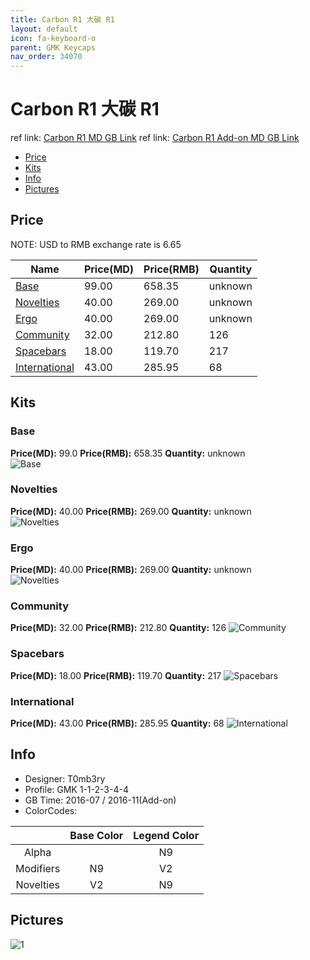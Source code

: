 ```yaml
---
title: Carbon R1 大碳 R1
layout: default
icon: fa-keyboard-o
parent: GMK Keycaps
nav_order: 34070
---
```


# Carbon R1 大碳 R1

ref link: [Carbon R1 MD GB Link](https://www.massdrop.com/buy/gmk-carbon-custom-keycap-set)
ref link: [Carbon R1 Add-on MD GB Link](https://drop.com/buy/gmk-carbon-add-on-kit)

* [Price](#price)
* [Kits](#kits)
* [Info](#info)
* [Pictures](#pictures)


## Price  
NOTE: USD to RMB exchange rate is 6.65

| Name          | Price(MD)    |  Price(RMB) | Quantity |
| ------------- | ------------ |  ---------- | -------- |
|[Base](#base)|99.00|658.35|unknown|
|[Novelties](#novelties)|40.00|269.00|unknown|
|[Ergo](#ergo)|40.00|269.00|unknown|
|[Community](#community)|32.00|212.80|126|
|[Spacebars](#spacebars)|18.00|119.70|217|
|[International](#international)|43.00|285.95|68|


## Kits
### Base
**Price(MD):** 99.0    **Price(RMB):** 658.35    **Quantity:** unknown  
<img src="{{ 'assets/images/gmk-keycaps/carbonr1/kits_pics/base.jpg' | relative_url }}" alt="Base" class="image featured">

### Novelties
**Price(MD):** 40.00    **Price(RMB):** 269.00    **Quantity:** unknown  
<img src="{{ 'assets/images/gmk-keycaps/carbonr1/kits_pics/novelties.png' | relative_url }}" alt="Novelties" class="image featured">

### Ergo
**Price(MD):** 40.00    **Price(RMB):** 269.00    **Quantity:** unknown  
<img src="{{ 'assets/images/gmk-keycaps/carbonr1/kits_pics/ergodox.jpg' | relative_url }}" alt="Novelties" class="image featured">

### Community
**Price(MD):** 32.00    **Price(RMB):** 212.80    **Quantity:** 126
<img src="{{ 'assets/images/gmk-keycaps/carbonr1/kits_pics/community.jpg' | relative_url }}" alt="Community" class="image featured">

### Spacebars
**Price(MD):** 18.00    **Price(RMB):** 119.70    **Quantity:** 217
<img src="{{ 'assets/images/gmk-keycaps/carbonr1/kits_pics/spacebars.png' | relative_url }}" alt="Spacebars" class="image featured">

### International
**Price(MD):** 43.00    **Price(RMB):** 285.95    **Quantity:** 68
<img src="{{ 'assets/images/gmk-keycaps/carbonr1/kits_pics/international.jpg' | relative_url }}" alt="International" class="image featured">


## Info
* Designer: T0mb3ry
* Profile: GMK 1-1-2-3-4-4
* GB Time: 2016-07 / 2016-11(Add-on)
* ColorCodes:  

| |Base Color     | Legend Color
| :-------------: | :-------------: | :------------:
|Alpha||N9
|Modifiers|N9|V2
|Novelties|V2|N9


## Pictures
<img src="{{ 'assets/images/gmk-keycaps/carbonr1/rendering_pics/1.jpg' | relative_url }}" alt="1" class="image featured">
